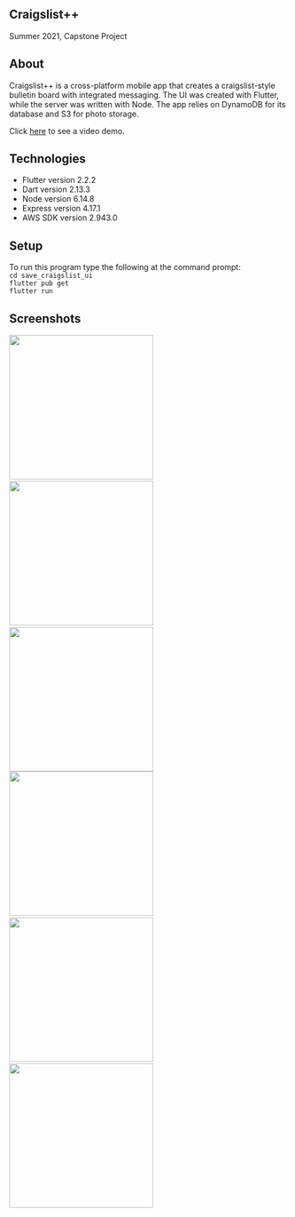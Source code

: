 ## Craigslist++
Summer 2021, Capstone Project

## About
Craigslist++ is a cross-platform mobile app that creates a craigslist-style bulletin board with integrated messaging. The UI was created with Flutter, while the server was written with Node. The app relies on DynamoDB for its database and S3 for photo storage.

Click [here](https://youtu.be/l2t3X2TLo38) to see a video demo. 

## Technologies
- Flutter version 2.2.2
- Dart version 2.13.3
- Node version 6.14.8
- Express version 4.17.1
- AWS SDK version 2.943.0

## Setup
To run this program type the following at the command prompt:\
`cd save_craigslist_ui`\
`flutter pub get`\
`flutter run`

## Screenshots
<img src="save_craigslist_ui/screenshots/flutter_01.png?raw=true" width="260">&nbsp;&nbsp;&nbsp;&nbsp;&nbsp;&nbsp;&nbsp;&nbsp;<img src="save_craigslist_ui/screenshots/flutter_05.png?raw=true" width="260">&nbsp;&nbsp;&nbsp;&nbsp;&nbsp;&nbsp;&nbsp;&nbsp;<img src="save_craigslist_ui/screenshots/flutter_02.png?raw=true" width="260">
<img src="save_craigslist_ui/screenshots/flutter_03.png?raw=true" width="260">&nbsp;&nbsp;&nbsp;&nbsp;&nbsp;&nbsp;&nbsp;&nbsp;<img src="save_craigslist_ui/screenshots/flutter_06.png?raw=true" width="260">&nbsp;&nbsp;&nbsp;&nbsp;&nbsp;&nbsp;&nbsp;&nbsp;<img src="save_craigslist_ui/screenshots/flutter_04.png?raw=true" width="260">
